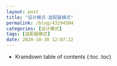 ```yaml
---
layout: post
title: "设计模式-适配器模式"
permalink: /blog/43294504
categories: [设计模式]
tags: [适配器模式]
date: 2020-10-30 12:07:22
---
```


* Kramdown table of contents
{:toc .toc}
